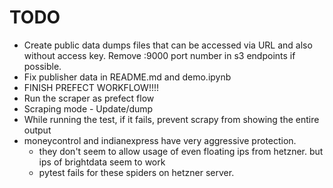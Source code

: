 # TODO

- Create public data dumps files that can be accessed via URL and also without access key. Remove :9000 port number in s3 endpoints if possible.
- Fix publisher data in README.md and demo.ipynb
- FINISH PREFECT WORKFLOW!!!!
- Run the scraper as prefect flow
- Scraping mode - Update/dump
- While running the test, if it fails, prevent scrapy from showing the entire output
- moneycontrol and indianexpress have very aggressive protection.
  - they don't seem to allow usage of even floating ips from hetzner. but ips of brightdata seem to work
  - pytest fails for these spiders on hetzner server.
